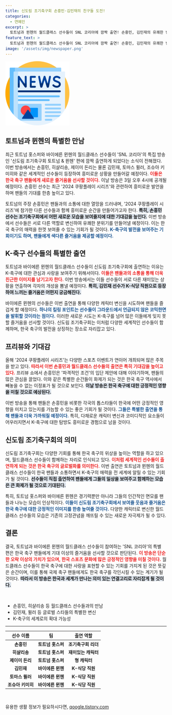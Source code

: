 ```yaml
---
title: 신도림 조기축구회 손흥민·김민재의 친구들 도전!
categories:
  - 연예인
excerpt: >
  토트넘과 뮌헨의 월드클래스 선수들이 SNL 코리아에 깜짝 출연! 손흥민, 김민재의 유쾌한 변신과 스릴 넘치는 K-축구의 만남, 궁금한 이야기가 기다립니다!
feature_text: >
  토트넘과 뮌헨의 월드클래스 선수들이 SNL 코리아에 깜짝 출연! 손흥민, 김민재의 유쾌한 변신과 스릴 넘치는 K-축구의 만남, 궁금한 이야기가 기다립니다!
image: '/assets/img/newspaper.png'
---
```


<p><img src="/assets/img/newspaper.png" alt="kimp 속보" /></p>

<h2 data-ke-size="size26">토트넘과 뮌헨의 특별한 만남</h2>

<p data-ke-size="size16">최근 토트넘 홋스퍼와 바이에른 뮌헨의 월드클래스 선수들이 'SNL 코리아'의 특집 방송인 '신도림 조기축구회 토트넘 & 뮌헨' 편에 깜짝 출연하게 되었다는 소식이 전해졌다. 이번 방송에서는 손흥민, 히샬리송, 제이미 돈리는 물론 김민재, 토마스 뮐러, 조슈아 키미히와 같은 세계적인 선수들이 등장하여 흥미로운 상황을 만들어갈 예정이다. <b><span style="color: #ee2323;">이들은 한국 축구 팬들에게 새로운 즐거움을 선사할 것이다.</span></b> 이날 방송은 3일 오후 4시에 공개될 예정이다. 손흥민 선수는 최근 '2024 쿠팡플레이 시리즈'와 관련하여 흥미로운 발언을 하며 팬들의 기대를 한층 높이고 있다.</p>

<p data-ke-size="size16">토트넘의 주장 손흥민은 팬들과의 소통에 대한 열망을 드러내며, '2024 쿠팡플레이 시리즈'에 참가한 다른 선수들과 함께 흥미로운 순간을 만들어가고자 한다. <b><span style="background-color: #21538527;">특히, 손흥민 선수는 조기축구회에서 어떤 새로운 모습을 보여줄지에 대한 기대감을 높인다.</span></b> 이번 방송에서 선수들은 서로 다른 역할로 변신하여 유쾌한 분위기를 만들어낼 예정이다. 이는 한국 축구의 매력을 한껏 보여줄 수 있는 기회가 될 것이다. <b><span style="color: #1a5490;">K-축구의 발전을 보여주는 기회이기도 하며, 팬들에게 색다른 즐거움을 제공할 예정이다.</span></b></p>

<h2 data-ke-size="size26">K-축구 선수들의 특별한 출연</h2>

<p data-ke-size="size16">토트넘과 바이에른 뮌헨의 월드클래스 선수들이 신도림 조기축구회에 출연하는 이유는 K-축구에 대한 관심과 사랑을 보여주기 위해서이다. <b><span style="color: #ee2323;">이들은 팬들과의 소통을 통해 더욱 친근한 이미지를 남기고자 한다.</span></b> 이번 방송에서는 이들 선수들이 서로 다른 재미있는 상황을 연출하며 각자의 개성을 뽐낼 예정이다. <b><span style="background-color: #21538527;">특히, 김민재 선수가 K-식당 직원으로 등장하여 느끼는 즐거움은 어떤지 궁금해진다.</span></b></p>

<p data-ke-size="size16">바이에른 뮌헨의 선수들은 이번 출연을 통해 다양한 캐릭터 변신을 시도하며 팬들을 즐겁게 할 예정이다. <b><span style="color: #1a5490;">하나의 킬링 포인트는 선수들이 그라운드에서 언급되지 않은 코믹한면을 발휘할 것이라는 점이다.</span></b> 이러한 새로운 시도는 K-축구를 넘어 많은 이들에게 잊지 못할 즐거움을 선사할 것이다. 신도림 조기축구회는 이처럼 다양한 세계적인 선수들이 함께하며, 한국 축구의 발전을 상징하는 장소로 자리잡고 있다.</p>

<h2 data-ke-size="size26">프리뷰와 기대감</h2>

<p data-ke-size="size16">올해 '2024 쿠팡플레이 시리즈'는 다양한 스포츠 이벤트가 연이어 개최되며 많은 주목을 받고 있다. <b><span style="color: #ee2323;">따라서 이번 손흥민과 월드클래스 선수들의 출연은 특히 기대감을 높이고 있다.</span></b> 프리뷰 쇼에서 손흥민은 '파격적인 조건'의 입단 제안에 대해 이야기하며, 팬들의 많은 관심을 끌었다. 이와 같은 특별한 순간들이 화제가 되는 것은 한국 축구 역사에서 빼놓을 수 없는 이정표가 될 것으로 보인다. <b><span style="background-color: #21538527;">이날 방송은 한국 축구에 대한 긍정적인 영향을 미칠 것으로 예상된다.</span></b></p> 

<p data-ke-size="size16">이번 방송을 통해 팬들은 손흥민을 비롯한 각국의 톱스타들이 한국에 어떤 긍정적인 영향을 미치고 있는지를 가늠할 수 있는 좋은 기회가 될 것이다. <b><span style="color: #1a5490;">그들은 특별한 출연을 통해 팬들과 더욱 가까워질 예정이다.</span></b> 특히, 다채로운 캐릭터 변신과 코미디적인 요소들이 어우러지면서 K-축구에 대한 탐방도 흥미로운 경험으로 남을 것이다.</p>

<h2 data-ke-size="size26">신도림 조기축구회의 의미</h2>

<p data-ke-size="size16">신도림 조기축구회는 다양한 기회를 통해 한국 축구의 위상을 높이는 역할을 하고 있으며, 월드클래스 선수들이 함께하는 자리로 인식되고 있다. <b><span style="color: #ee2323;">이처럼 세계적인 선수들이 출연하게 되는 것은 한국 축구의 글로벌화를 의미한다.</span></b> 이번 출연은 토트넘과 뮌헨의 월드클래스 선수들이 한국 팬들과 소통하면서 K-축구의 매력을 전 세계에 알릴 수 있는 기회가 될 것이다. <b><span style="background-color: #21538527;">선수들이 직접 출연하여 팬들에게 그들의 일상을 보여주고 함께하는 모습은 큰 화제가 될 것으로 기대된다.</span></b></p>

<p data-ke-size="size16">특히, 토트넘 홋스퍼와 바이에른 뮌헨은 경기력뿐만 아니라 그들의 인간적인 면모를 팬들과 나누는 모습이 인상적이다. <b><span style="color: #1a5490;">이들이 신도림 조기축구회에서 보여줄 웃음과 즐거움은 한국 축구에 대한 긍정적인 이미지를 한층 높여줄 것이다.</span></b> 다양한 캐릭터로 변신한 월드클래스 선수들의 모습은 기존의 고정관념을 깨뜨릴 수 있는 새로운 자극제가 될 수 있다.</p>

<h2 data-ke-size="size26">결론</h2>

<p data-ke-size="size16">결국, 토트넘과 바이에른 뮌헨의 월드클래스 선수들이 참여하는 'SNL 코리아'의 특별 편은 한국 축구 팬들에게 기대 이상의 즐거움을 선사할 것으로 판단된다. <b><span style="color: #ee2323;">이 방송은 단순한 오락 이상의 가치가 있으며, 한국 스포츠 문화에 많은 긍정적인 영향을 미칠 것이다.</span></b> 월드클래스 선수들이 한국 축구에 대한 사랑을 표현할 수 있는 기회를 가지게 된 것은 뜻깊은 순간이며, 이를 통해 국제 축구 팬들에게도 한국 축구를 각인시킬 수 있는 계기가 될 것이다. <b><span style="background-color: #21538527;">따라서 이 방송은 한국과 세계가 만나는 의미 있는 연결고리로 자리잡게 될 것이다.</span></b></p>

<p data-ke-size="size16">&nbsp;</p>

<ul>
    <li>손흥민, 히샬리송 등 월드클래스 선수들과의 만남</li>
    <li>김민재, 뮐러 등 글로벌 스타들의 특별한 변신</li>
    <li>K-축구의 세계로의 확대 가능성</li>
</ul>

<hr>

<table>
    <thead>
        <tr>
            <th style="text-align: center;">선수 이름</th>
            <th style="text-align: center;">팀</th>
            <th style="text-align: center;">출연 역할</th>
        </tr>
    </thead>
    <tbody>
        <tr>
            <td style="text-align: center; height: 17px;"><b>손흥민</b></td>
            <td style="text-align: center; height: 17px;"><b>토트넘 홋스퍼</b></td>
            <td style="text-align: center; height: 17px;"><b>조기축구회 리더</b></td>
        </tr>
        <tr>
            <td style="text-align: center; height: 17px;"><b>히샬리송</b></td>
            <td style="text-align: center; height: 17px;"><b>토트넘 홋스퍼</b></td>
            <td style="text-align: center; height: 17px;"><b>재미있는 캐릭터</b></td>
        </tr>
        <tr>
            <td style="text-align: center; height: 17px;"><b>제이미 돈리</b></td>
            <td style="text-align: center; height: 17px;"><b>토트넘 홋스퍼</b></td>
            <td style="text-align: center; height: 17px;"><b>형 캐릭터</b></td>
        </tr>
        <tr>
            <td style="text-align: center; height: 17px;"><b>김민재</b></td>
            <td style="text-align: center; height: 17px;"><b>바이에른 뮌헨</b></td>
            <td style="text-align: center; height: 17px;"><b>K-식당 직원</b></td>
        </tr>
        <tr>
            <td style="text-align: center; height: 17px;"><b>토마스 뮐러</b></td>
            <td style="text-align: center; height: 17px;"><b>바이에른 뮌헨</b></td>
            <td style="text-align: center; height: 17px;"><b>K-식당 직원</b></td>
        </tr>
        <tr>
            <td style="text-align: center; height: 17px;"><b>조슈아 키미히</b></td>
            <td style="text-align: center; height: 17px;"><b>바이에른 뮌헨</b></td>
            <td style="text-align: center; height: 17px;"><b>K-식당 직원</b></td>
        </tr>
    </tbody>
</table>

<p data-ke-size="size16">&nbsp;</p>
유용한 생활 정보가 필요하시다면, <a href="https://qoogle.tistory.com" rel="dofollow">qoogle.tistory.com</a>


